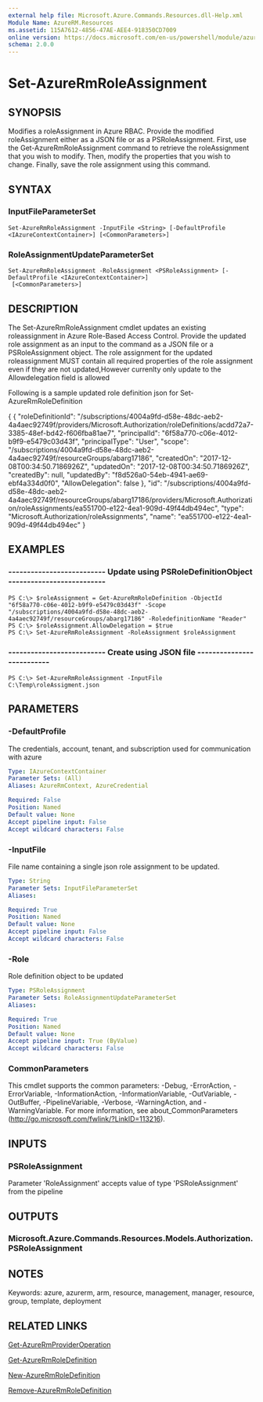 ```yaml
---
external help file: Microsoft.Azure.Commands.Resources.dll-Help.xml
Module Name: AzureRM.Resources
ms.assetid: 115A7612-4856-47AE-AEE4-918350CD7009
online version: https://docs.microsoft.com/en-us/powershell/module/azurerm.resources/set-azurermroleassignment
schema: 2.0.0
---
```


# Set-AzureRmRoleAssignment

## SYNOPSIS
Modifies a roleAssignment in Azure RBAC.
Provide the modified roleAssignment either as a JSON file or as a PSRoleAssignment.
First, use the Get-AzureRmRoleAssignment command to retrieve the roleAssignment that you wish to modify.
Then, modify the properties that you wish to change.
Finally, save the role assignment using this command.

## SYNTAX

### InputFileParameterSet
```
Set-AzureRmRoleAssignment -InputFile <String> [-DefaultProfile <IAzureContextContainer>] [<CommonParameters>]
```

### RoleAssignmentUpdateParameterSet
```
Set-AzureRmRoleAssignment -RoleAssignment <PSRoleAssignment> [-DefaultProfile <IAzureContextContainer>]
 [<CommonParameters>]
```

## DESCRIPTION
The Set-AzureRmRoleAssignment cmdlet updates an existing roleassignment in Azure Role-Based Access Control.
Provide the updated role assignment as an input to the command as a JSON file or a PSRoleAssignment object.
The role assignment for the updated roleassignment MUST contain all required properties of the role assignment even if they are not updated,However currenlty only update to the Allowdelegation field is allowed

Following is a sample updated role definition json for Set-AzureRmRoleDefinition

{
  {
    "roleDefinitionId": "/subscriptions/4004a9fd-d58e-48dc-aeb2-4a4aec92749f/providers/Microsoft.Authorization/roleDefinitions/acdd72a7-3385-48ef-bd42-f606fba81ae7",
    "principalId": "6f58a770-c06e-4012-b9f9-e5479c03d43f",
    "principalType": "User",
    "scope": "/subscriptions/4004a9fd-d58e-48dc-aeb2-4a4aec92749f/resourceGroups/abarg17186",
    "createdOn": "2017-12-08T00:34:50.7186926Z",
    "updatedOn": "2017-12-08T00:34:50.7186926Z",
    "createdBy": null,
    "updatedBy": "f8d526a0-54eb-4941-ae69-ebf4a334d0f0",
    "AllowDelegation": false
  },
  "id": "/subscriptions/4004a9fd-d58e-48dc-aeb2-4a4aec92749f/resourceGroups/abarg17186/providers/Microsoft.Authorization/roleAssignments/ea551700-e122-4ea1-909d-49f44db494ec",
  "type": "Microsoft.Authorization/roleAssignments",
  "name": "ea551700-e122-4ea1-909d-49f44db494ec"
}

## EXAMPLES

### --------------------------  Update using PSRoleDefinitionObject  --------------------------
```
PS C:\> $roleAssignment = Get-AzureRmRoleDefinition -ObjectId "6f58a770-c06e-4012-b9f9-e5479c03d43f" -Scope "/subscriptions/4004a9fd-d58e-48dc-aeb2-4a4aec92749f/resourceGroups/abarg17186" -RoledefinitionName "Reader"
PS C:\> $roleAssignment.AllowDelegation = $true
PS C:\> Set-AzureRmRoleAssignment -RoleAssignment $roleAssignment
```

### --------------------------  Create using JSON file  --------------------------
```
PS C:\> Set-AzureRmRoleAssignment -InputFile C:\Temp\roleAssigment.json
```

## PARAMETERS

### -DefaultProfile
The credentials, account, tenant, and subscription used for communication with azure

```yaml
Type: IAzureContextContainer
Parameter Sets: (All)
Aliases: AzureRmContext, AzureCredential

Required: False
Position: Named
Default value: None
Accept pipeline input: False
Accept wildcard characters: False
```

### -InputFile
File name containing a single json role assignment to be updated.

```yaml
Type: String
Parameter Sets: InputFileParameterSet
Aliases: 

Required: True
Position: Named
Default value: None
Accept pipeline input: False
Accept wildcard characters: False
```

### -Role
Role definition object to be updated

```yaml
Type: PSRoleAssignment
Parameter Sets: RoleAssignmentUpdateParameterSet
Aliases: 

Required: True
Position: Named
Default value: None
Accept pipeline input: True (ByValue)
Accept wildcard characters: False
```

### CommonParameters
This cmdlet supports the common parameters: -Debug, -ErrorAction, -ErrorVariable, -InformationAction, -InformationVariable, -OutVariable, -OutBuffer, -PipelineVariable, -Verbose, -WarningAction, and -WarningVariable. For more information, see about_CommonParameters (http://go.microsoft.com/fwlink/?LinkID=113216).

## INPUTS

### PSRoleAssignment
Parameter 'RoleAssignment' accepts value of type 'PSRoleAssignment' from the pipeline

## OUTPUTS

### Microsoft.Azure.Commands.Resources.Models.Authorization.PSRoleAssignment

## NOTES
Keywords: azure, azurerm, arm, resource, management, manager, resource, group, template, deployment

## RELATED LINKS

[Get-AzureRmProviderOperation](./Get-AzureRmProviderOperation.md)

[Get-AzureRmRoleDefinition](./Get-AzureRmRoleAssignment.md)

[New-AzureRmRoleDefinition](./New-AzureRmRoleAssignment.md)

[Remove-AzureRmRoleDefinition](./Remove-AzureRmRoleAssignment.md)

